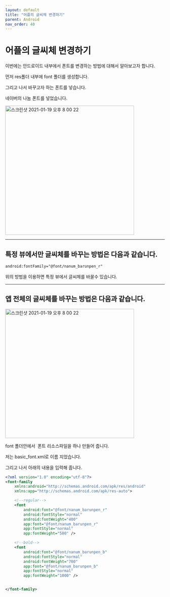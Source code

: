 ```yaml
---
layout: default
title: "어플의 글씨체 변경하기"
parent: Android
nav_order: 40
---
```


# 어플의 글씨체 변경하기

이번에는 안드로이드 내부에서 폰트를 변경하는 방법에 대해서 알아보고자 합니다.

먼저 res폴더 내부에 font 폴더를 생성합니다.

그리고 나서 바꾸고자 하는 폰트를 넣습니다.

네이버의 나눔 폰트를 넣었습니다.

<img width="407" alt="스크린샷 2021-01-19 오후 8 00 22" src="https://user-images.githubusercontent.com/16849874/105025707-083e7200-5a91-11eb-96e0-f0480268f17c.png">

---

## 특정 뷰에서만 글씨체를 바꾸는 방법은 다음과 같습니다.

```xml
android:fontFamily="@font/nanum_barunpen_r"
```

위의 방법을 이용하면 특정 뷰에서 글씨체를 바꿀수 있습니다.

---

## 앱 전체의 글씨체를 바꾸는 방법은 다음과 같습니다.

<img width="407" alt="스크린샷 2021-01-19 오후 8 00 22" src="https://user-images.githubusercontent.com/16849874/105025707-083e7200-5a91-11eb-96e0-f0480268f17c.png">

font 폴더안에서  폰트 리소스파일을 하나 만들어 줍니다.

저는 basic_font.xml로 이름 지었습니다.

그리고 나서 아래의 내용을 입력해 줍니다.

```xml
<?xml version="1.0" encoding="utf-8"?>
<font-family
    xmlns:android="http://schemas.android.com/apk/res/android"
    xmlns:app="http://schemas.android.com/apk/res-auto">

    <!--regular-->
    <font
        android:font="@font/nanum_barunpen_r"
        android:fontStyle="normal"
        android:fontWeight="400"
        app:font="@font/nanum_barunpen_r"
        app:fontStyle="normal"
        app:fontWeight="500" />

    <!--bold-->
    <font
        android:font="@font/nanum_barunpen_b"
        android:fontStyle="normal"
        android:fontWeight="700"
        app:font="@font/nanum_barunpen_b"
        app:fontStyle="normal"
        app:fontWeight="1000" />


</font-family>
```